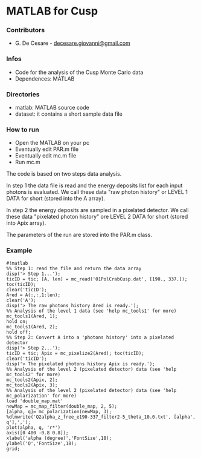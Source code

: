 # MATLAB for Cusp #

### Contributors ###

* G. De Cesare - decesare.giovanni@gmail.com

### Infos ###

* Code for the analysis of the Cusp Monte Carlo data
* Dependences: MATLAB

### Directories ###

* matlab: MATLAB source code
* dataset: it contains a short sample data file

### How to run ###

* Open the MATLAB on your pc
* Eventually edit PAR.m file
* Eventually edit mc.m file
* Run mc.m

The code is based on two steps data analysis.

In step 1 the data file is read and the energy deposits list for each input photons is evaluated. We call these data "raw photon history"
or LEVEL 1 DATA for short (stored into the A array).

In step 2 the energy deposits are sampled in a pixelated detector. We call these data "pixelated photon history" ore LEVEL 2 DATA for
short (stored into Apix array).

The parameters of the run are stored into the PAR.m class.

### Example ###

```
#!matlab
%% Step 1: read the file and return the data array
disp('> Step 1...');
ticID = tic; [A, len] = mc_read('01PolCrabCusp.dat', [190., 337.]); toc(ticID);
clear('ticID');
Ared = A(:,:,1:len);
clear('A');
disp('> The raw photons history Ared is ready.');
%% Analysis of the level 1 data (see 'help mc_tools1' for more)
mc_tools1(Ared, 1);
hold on;
mc_tools1(Ared, 2);
hold off;
%% Step 2: Convert A into a 'photons history' into a pixelated detector
disp('> Step 2...');
ticID = tic; Apix = mc_pixelize2(Ared); toc(ticID);
clear('ticID');
disp('> The pixelated photons history Apix is ready.');
%% Analysis of the level 2 (pixelated detector) data (see 'help mc_tools2' for more)
mc_tools2(Apix, 2);
mc_tools2(Apix, 3);
%% Analysis of the level 2 (pixelated detector) data (see 'help mc_polarization' for more)
load 'double_map.mat'
newMap = mc_map_filter(double_map, 2, 5);
[alpha, q]= mc_polarization(newMap, 3);
%dlmwrite('Q2alpha_z_free_e190-337_filter2-5_theta_10.0.txt', [alpha', q'],',');
plot(alpha, q, 'r*')
axis([0 400 -0.8 0.8]);
xlabel('alpha (degree)','FontSize',18);
ylabel('Q','FontSize',18);
grid;

```
